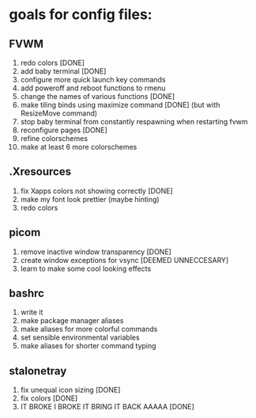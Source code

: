 # goals for config files:

## FVWM
1. redo colors [DONE]
2. add baby terminal [DONE]
3. configure more quick launch key commands
4. add poweroff and reboot functions to rmenu
5. change the names of various functions [DONE]
6. make tiling binds using maximize command [DONE] (but with ResizeMove command)
7. stop baby terminal from constantly respawning when restarting fvwm
8. reconfigure pages [DONE]
9. refine colorschemes
10. make at least 6 more colorschemes

## .Xresources
1. fix Xapps colors not showing correctly [DONE]
2. make my font look prettier (maybe hinting)
3. redo colors

## picom
1. remove inactive window transparency [DONE]
2. create window exceptions for vsync [DEEMED UNNECCESARY]
3. learn to make some cool looking effects

## bashrc
1. write it
2. make package manager aliases
3. make aliases for more colorful commands
4. set sensible environmental variables
5. make aliases for shorter command typing

## stalonetray
1. fix unequal icon sizing [DONE]
2. fix colors [DONE]
3. IT BROKE I BROKE IT BRING IT BACK AAAAA [DONE]
